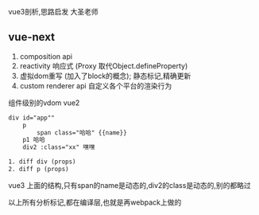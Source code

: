 vue3剖析,思路启发 大圣老师
## vue-next
1. composition api
2. reactivity 响应式 (Proxy 取代Object.defineProperty)
3. 虚拟dom重写 (加入了block的概念); 静态标记,精确更新
4. custom renderer api 自定义各个平台的渲染行为

组件级别的vdom
vue2

```html
div id="app""
    p
        span class="哈哈" {{name}}
    p1 哈哈
    div2 :class="xx" 嘿嘿

1. diff div (props)
2. diff p (props)
```

vue3  上面的结构,只有span的name是动态的,div2的class是动态的,别的都略过

以上所有分析标记,都在编译层,也就是再webpack上做的

